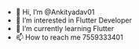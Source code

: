 - 👋 Hi, I’m @Ankityadav01
- 👀 I’m interested in Flutter Developer
- 🌱 I’m currently learning Flutter 
- 📫 How to reach me 7559333401

<!---
Ankittyadav01/Ankittyadav01 is a ✨ special ✨ repository because its `README.md` (this file) appears on your GitHub profile.
You can click the Preview link to take a look at your changes.
--->
